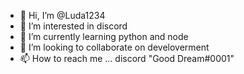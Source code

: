 - 👋 Hi, I’m @Luda1234
- 👀 I’m interested in discord
- 🌱 I’m currently learning python and node
- 💞️ I’m looking to collaborate on develoverment
- 📫 How to reach me ... discord "Good Dream#0001"

<!---
Luda1234/Luda1234 is a ✨ special ✨ repository because its `README.md` (this file) appears on your GitHub profile.
You can click the Preview link to take a look at your changes.
--->
